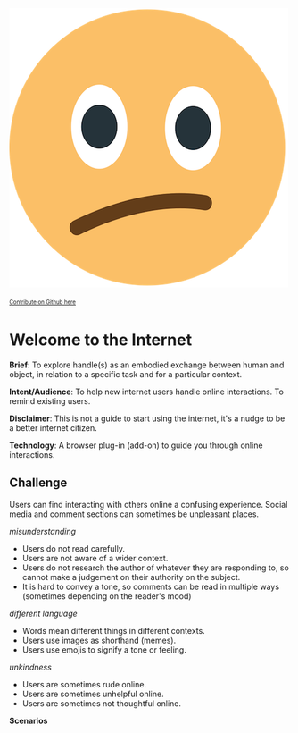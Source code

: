 
![Confused Face](../images/ConfusedEmoji.png)

<sub><sup>[Contribute on Github here](https://github.com/RZRZR/diyiot.xyz/blob/master/docs/thoughts/internetcitizen.md)</sup></sub>

# Welcome to the Internet

**Brief**: To explore handle(s) as an embodied exchange between human and object, in relation to a specific task and for a particular context.

**Intent/Audience**: To help new internet users handle online interactions. To remind existing users.

**Disclaimer**: This is not a guide to start using the internet, it's a nudge to be a better internet citizen.

**Technology**: A browser plug-in (add-on) to guide you through online interactions.

## Challenge

Users can find interacting with others online a confusing experience. Social media and comment sections can sometimes be unpleasant places.

*misunderstanding*

* Users do not read carefully.
* Users are not aware of a wider context.
* Users do not research the author of whatever they are responding to, so cannot make a judgement on their authority on the subject.
* It is hard to convey a tone, so comments can be read in multiple ways (sometimes depending on the reader's mood)

*different language*
* Words mean different things in different contexts.
* Users use images as shorthand (memes).
* Users use emojis to signify a tone or feeling.

*unkindness*
* Users are sometimes rude online.
* Users are sometimes unhelpful online.
* Users are sometimes not thoughtful online.

**Scenarios** 
